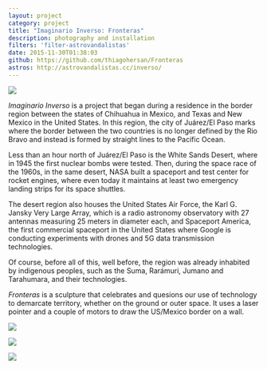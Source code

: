 ```yaml
---
layout: project
category: project
title: "Imaginario Inverso: Fronteras"
description: photography and installation
filters: 'filter-astrovandalistas'
date: 2015-11-30T01:38:03
github: https://github.com/thiagohersan/Fronteras
astros: http://astrovandalistas.cc/inverso/
---
```

![](/images/projects/fronteras/laser00.jpg)

*Imaginario Inverso* is a project that began during a residence in the border region between the states of Chihuahua in Mexico, and Texas and New Mexico in the United States. In this region, the city of Juárez/El Paso marks where the border between the two countries is no longer defined by the Rio Bravo and instead is formed by straight lines to the Pacific Ocean.

Less than an hour north of Juárez/El Paso is the White Sands Desert, where in 1945 the first nuclear bombs were tested. Then, during the space race of the 1960s, in the same desert, NASA built a spaceport and test center for rocket engines, where even today it maintains at least two emergency landing strips for its space shuttles.

The desert region also houses the United States Air Force, the Karl G. Jansky Very Large Array, which is a radio astronomy observatory with 27 antennas measuring 25 meters in diameter each, and Spaceport America, the first commercial spaceport in the United States where Google is conducting experiments with drones and 5G data transmission technologies.

Of course, before all of this, well before, the region was already inhabited by indigenous peoples, such as the Suma, Rarámuri, Jumano and Tarahumara, and their technologies.

*Fronteras* is a sculpture that celebrates and quesions our use of technology to demarcate territory, whether on the ground or outer space. It uses a laser pointer and a couple of motors to draw the US/Mexico border on a wall.

![](/images/projects/fronteras/device00.jpg)

![](/images/projects/fronteras/laser01.jpg)

![](/images/projects/fronteras/laser02.jpg)
